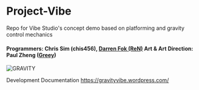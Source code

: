 # Project-Vibe
Repo for Vibe Studio's concept demo based on platforming and gravity control mechanics

#### Programmers: Chris Sim (chis456), [Darren Fok (ReN)](https://github.com/DarrenFok) Art & Art Direction: Paul Zheng ([Greey](https://www.artstation.com/hui_bu))
![GRAVITY](https://github.com/chis456/Project-Vibe/assets/55999720/92ee9703-dcc0-4d38-bcb7-81dad6f2aa6f)

Development Documentation
https://gravityvibe.wordpress.com/
